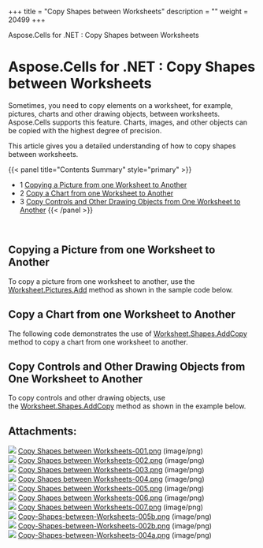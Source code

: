 +++
title = "Copy Shapes between Worksheets" 
description = "" 
weight = 20499 
+++

Aspose.Cells for .NET : Copy Shapes between Worksheets  

# Aspose.Cells for .NET : Copy Shapes between Worksheets


Sometimes, you need to copy elements on a worksheet, for example, pictures, charts and other drawing objects, between worksheets. Aspose.Cells supports this feature. Charts, images, and other objects can be copied with the highest degree of precision.

This article gives you a detailed understanding of how to copy shapes between worksheets.

{{< panel title="Contents Summary" style="primary" >}}
*   1 [Copying a Picture from one Worksheet to Another](#CopyShapesbetweenWorksheets-CopyingaPicturefromoneWorksheettoAnother)
*   2 [Copy a Chart from one Worksheet to Another](#CopyShapesbetweenWorksheets-CopyaChartfromoneWorksheettoAnother)
*   3 [Copy Controls and Other Drawing Objects from One Worksheet to Another](#CopyShapesbetweenWorksheets-CopyControlsandOtherDrawingObjectsfromOneWorksheettoAnother)
{{< /panel >}}
 

 

## Copying a Picture from one Worksheet to Another

To copy a picture from one worksheet to another, use the [Worksheet.Pictures.Add](https://apireference.aspose.com/net/cells/aspose.cells.drawing/picturecollection/methods/add/index) method as shown in the sample code below.

## Copy a Chart from one Worksheet to Another

The following code demonstrates the use of [Worksheet.Shapes.AddCopy](https://apireference.aspose.com/net/cells/aspose.cells.drawing/shapecollection/methods/addcopy) method to copy a chart from one worksheet to another.

## Copy Controls and Other Drawing Objects from One Worksheet to Another

To copy controls and other drawing objects, use the [Worksheet.Shapes.AddCopy](https://apireference.aspose.com/net/cells/aspose.cells.drawing/shapecollection/methods/addcopy) method as shown in the example below.

## Attachments:

![](https://docs2.aspose.com/cells/net/images/icons/bullet_blue.gif) [Copy Shapes between Worksheets-001.png](https://docs2.aspose.com/cells/net/attachments/5017357/5112291.png) (image/png)  
![](https://docs2.aspose.com/cells/net/images/icons/bullet_blue.gif) [Copy Shapes between Worksheets-002.png](https://docs2.aspose.com/cells/net/attachments/5017357/5112290.png) (image/png)  
![](https://docs2.aspose.com/cells/net/images/icons/bullet_blue.gif) [Copy Shapes between Worksheets-003.png](https://docs2.aspose.com/cells/net/attachments/5017357/5112293.png) (image/png)  
![](https://docs2.aspose.com/cells/net/images/icons/bullet_blue.gif) [Copy Shapes between Worksheets-004.png](https://docs2.aspose.com/cells/net/attachments/5017357/5112292.png) (image/png)  
![](https://docs2.aspose.com/cells/net/images/icons/bullet_blue.gif) [Copy Shapes between Worksheets-005.png](https://docs2.aspose.com/cells/net/attachments/5017357/5112287.png) (image/png)  
![](https://docs2.aspose.com/cells/net/images/icons/bullet_blue.gif) [Copy Shapes between Worksheets-006.png](https://docs2.aspose.com/cells/net/attachments/5017357/5112286.png) (image/png)  
![](https://docs2.aspose.com/cells/net/images/icons/bullet_blue.gif) [Copy Shapes between Worksheets-007.png](https://docs2.aspose.com/cells/net/attachments/5017357/5112289.png) (image/png)  
![](https://docs2.aspose.com/cells/net/images/icons/bullet_blue.gif) [Copy-Shapes-between-Worksheets-005b.png](https://docs2.aspose.com/cells/net/attachments/5017357/5112288.png) (image/png)  
![](https://docs2.aspose.com/cells/net/images/icons/bullet_blue.gif) [Copy-Shapes-between-Worksheets-002b.png](https://docs2.aspose.com/cells/net/attachments/5017357/5112283.png) (image/png)  
![](https://docs2.aspose.com/cells/net/images/icons/bullet_blue.gif) [Copy-Shapes-between-Worksheets-004a.png](https://docs2.aspose.com/cells/net/attachments/5017357/5112282.png) (image/png)  

